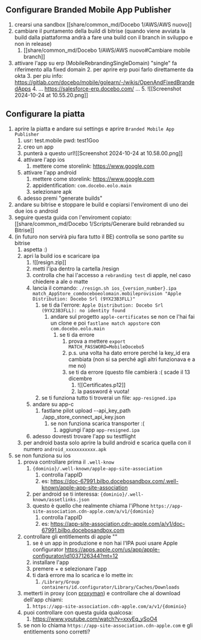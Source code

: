 ## Configurare Branded Mobile App Publisher

1. crearsi una sandbox [[share/common_md/Docebo 1/AWS/AWS nuovo]]
2. cambiare il puntamento della build di bitrise (quando viene avviata la build dalla piattaforma andrà a fare una build con il branch in sviluppo e non in release)
	1. [[share/common_md/Docebo 1/AWS/AWS nuovo#Cambiare mobile branch]]
3. attivare l'app su erp (MobileRebrandingSingleDomain) "single" fa riferimento alla fixed domain
	2. per aprire erp puoi farlo direttamente da okta
	3. per piu info: https://gitlab.com/docebo/mobile/golearn/-/wikis/OpenAndFixedBrandedApps
	4. ... https://salesforce-erp.docebo.com/ ...
	5. ![[Screenshot 2024-10-24 at 10.55.20.png]]

## Configurare la piatta

1. aprire la piatta e andare sui settings e aprire `Branded Mobile App Publisher`
	1. usr: test.mobile pwd: test1Goo
	2. creo un app
	3. punterà a questo url![[Screenshot 2024-10-24 at 10.58.00.png]]
	4. attivare l'app ios
		1. mettere come storelink: https://www.google.com
	5. attivare l'app android
		1. mettere come storelink: https://www.google.com
		2. appidentification: `com.docebo.eolo.main`
		3. selezionare apk
	6. adesso premi "generate builds"
2. andare su bitrise e stoppare le build e copiarsi l'enviroment di uno dei due ios o android
3. seguire questa guida con l'enviroment copiato: [[share/common_md/Docebo 1/Scripts/Generare build rebranded su Bitrise]]
4. (in futuro non servirà piu fara tutto il BE) controlla se sono partite su bitrise
	1. aspetta :)
	2. apri la build ios e scaricare ipa
		1. ![[resign.zip]]
		2. metti l'ipa dentro la cartella /resign
		3. controlla che hai l'accesso a `rebranding test` di apple, nel caso chiedere a ale o matte
		4. lancia il comando: `./resign.sh ios_{version_number}.ipa match_AppStore_comdoceboeolomain.mobileprovision "Apple Distribution: Docebo Srl (9YX23B3FLL)"`
			1. se ti da l'errore: `Apple Distribution: Docebo Srl (9YX23B3FLL): no identity found` 
				1. andare sul progetto `apple-certificates` se non ce l'hai fai un clone e poi `fastlane match appstore` con `com.docebo.eolo.main`
					1. se ti da errore
						1. prova a mettere `export MATCH_PASSWORD=MobileDocebo5`
						2. p.s. una volta ha dato errore perché la key_id era cambiata (non si sa perché agli altri funzionava e a me no)
						3. se ti da errore (questo file cambierà :( scade il 13 dicembre
							1. ![[Certificates.p12]]
							2. la password è vuota!
			2. se ti funziona tutto ti troverai un file: `app-resigned.ipa`
		5. andare su app-c 
			1. fastlane pilot upload --api_key_path ./app_store_connect_api_key.json
				1. se non funziona scarica transporter :(
					1. aggiungi l'app `app-resigned.ipa`
		6. adesso dovresti trovare l'app su testflight
	3. per android basta solo aprire la build android e scarica quella con il numero `android_xxxxxxxxxxx.apk`
5. se non funziona su ios 
	1. prova controllare prima il `.well-know`
		1. `{dominio}/.well-known/apple-app-site-association`
			1. controlla l'appID
			2. es: https://doc-67991.bilbo.docebosandbox.com/.well-known/apple-app-site-association
		2. per android se ti interessa: `{dominio}/.well-known/assetlinks.json`
		3. questo è quello che realmente chiama l'iPhone `https://app-site-association.cdn-apple.com/a/v1/{dominio}`
			1. controlla l'appID
			2. es: https://app-site-association.cdn-apple.com/a/v1/doc-67991.bilbo.docebosandbox.com
	2. controllare gli entitlements di apple ""
		1. se è un app in produzione e non hai l'IPA puoi usare Apple configurator https://apps.apple.com/us/app/apple-configurator/id1037126344?mt=12
		2. installare l'app
		3. premere + e selezionare l'app
		4. ti darà errore ma lo scarica e lo mette in:
			1. `/Library/Group containers/id.configurator/Library/Caches/Downloads`
	3. metterti in proxy (con [proxyman](https://proxyman.io/)) e controllare che al download dell'app chiami:
		1. `https://app-site-association.cdn-apple.com/a/v1/{dominio}`
	4. puoi controllare con questa guida qualcosa:
		1. https://www.youtube.com/watch?v=xxyEq_ySoO4
	5. se non lo chiama `https://app-site-association.cdn-apple.com` e gli entitlements sono corretti?